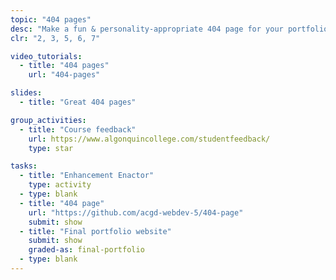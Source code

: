 ```yaml
---
topic: "404 pages"
desc: "Make a fun & personality-appropriate 404 page for your portfolio website."
clr: "2, 3, 5, 6, 7"

video_tutorials:
  - title: "404 pages"
    url: "404-pages"

slides:
  - title: "Great 404 pages"

group_activities:
  - title: "Course feedback"
    url: https://www.algonquincollege.com/studentfeedback/
    type: star

tasks:
  - title: "Enhancement Enactor"
    type: activity
  - type: blank
  - title: "404 page"
    url: "https://github.com/acgd-webdev-5/404-page"
    submit: show
  - title: "Final portfolio website"
    submit: show
    graded-as: final-portfolio
  - type: blank
---
```

